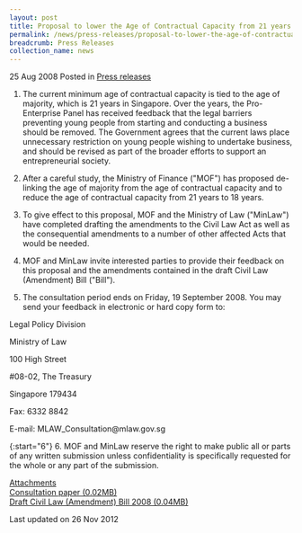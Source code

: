 ```yaml
---
layout: post
title: Proposal to lower the Age of Contractual Capacity from 21 years to 18 years, and the Civil Law (Amendment) Bill
permalink: /news/press-releases/proposal-to-lower-the-age-of-contractual-capacity-from-21-years-to-18-years-and-the-civil-law
breadcrumb: Press Releases
collection_name: news
---
```


25 Aug 2008 Posted in [Press releases](/news/press-releases)

1. The current minimum age of contractual capacity is tied to the age of majority, which is 21 years in Singapore. Over the years, the Pro-Enterprise Panel has received feedback that the legal barriers preventing young people from starting and conducting a business should be removed. The Government agrees that the current laws place unnecessary restriction on young people wishing to undertake business, and should be revised as part of the broader efforts to support an entrepreneurial society. 

2. After a careful study, the Ministry of Finance ("MOF") has proposed de-linking the age of majority from the age of contractual capacity and to reduce the age of contractual capacity from 21 years to 18 years.

3. To give effect to this proposal, MOF and the Ministry of Law ("MinLaw") have completed drafting the amendments to the Civil Law Act as well as the consequential amendments to a number of other affected Acts that would be needed.

4. MOF and MinLaw invite interested parties to provide their feedback on this proposal and the amendments contained in the draft Civil Law (Amendment) Bill ("Bill").


5. The consultation period ends on Friday, 19 September 2008. You may send your feedback in electronic or hard copy form to:



<p class="address-centered">Legal Policy Division</p>
<p class="address-centered">Ministry of Law</p>
<p class="address-centered">100 High Street</p>
<p class="address-centered">#08-02, The Treasury</p>
<p class="address-centered">Singapore 179434</p>
<p class="address-centered">Fax: 6332 8842</p>
<p class="address-centered">E-mail: MLAW_Consultation@mlaw.gov.sg</p>

{:start="6"}
6. MOF and MinLaw reserve the right to make public all or parts of any written submission unless confidentiality is specifically requested for the whole or any part of the submission.

<u>Attachments</u>  
[Consultation paper (0.02MB)](/files/news/press-releases/2008/08/linkclick6c0c.pdf)  
[Draft Civil Law (Amendment) Bill 2008 (0.04MB)](/files/news/press-releases/2008/08/linkclick4c83.pdf)  


<p class="right-side-updated">Last updated on 26 Nov 2012</p>
